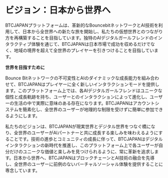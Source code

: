 # ビジョン：日本から世界へ

BTCJAPANプラットフォームは、革新的なBouncebitネットワークとAI技術を利用して、日本から全世界への新たな旅を開始し、私たちの仮想世界とのつながり方を再構築することを目指しています。独特のAIデジタルガールフレンドのインタラクティブ体験を通じて、BTCJAPANは日本市場で成功を収めるだけでなく、地域の境界を超えて全世界のプレイヤーを引きつけることを目指しています。

**世界を目指すために**

Bounce Bitネットワークの不可変性とAIのダイナミックな成長能力を組み合わせて、BTCJAPANはプレイヤーに全く新しいインタラクションモードを提供します。このプラットフォーム上では、各AIデジタルガールフレンドはユニークな個性と成長軌跡を持ち、ユーザーとのインタラクションによって進化し、ユーザーの生活の中で実際に意味のある存在になります。BTCJAPANはアカウントシステムを簡素化し、全世界のユーザーが地理的な制限を受けずに簡単に参加できるようにします。

私たちのビジョンは、BTCJAPANが現実世界とデジタル世界をつなぐ橋になり、全世界のユーザーがAIパートナーと共に成長する楽しみを味わえるようにすることです。技術の進歩とコミュニティの成長に伴って、BTCJAPANはデジタルインタラクションの新時代を推進し、このプラットフォーム上で各ユーザーが自分だけのユニークな価値と楽しみを見つけられるように、常に革新を追求します。日本から世界へ、BTCJAPANはブロックチェーンとAI技術の融合を先導し、全世界のユーザーに前例のないバーチャルソーシャル体験を提供することに専念しています。
